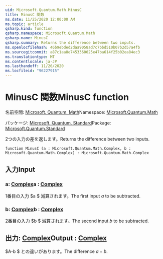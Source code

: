 ```yaml
---
uid: Microsoft.Quantum.Math.MinusC
title: MinusC 関数
ms.date: 11/25/2020 12:00:00 AM
ms.topic: article
qsharp.kind: function
qsharp.namespace: Microsoft.Quantum.Math
qsharp.name: MinusC
qsharp.summary: Returns the difference between two inputs.
ms.openlocfilehash: 46b9ebded2daa9058ad7c7bbd510b07b2d57a4fb
ms.sourcegitcommit: a87c1aa8e7453360025e47ba614f25b02ea84ec3
ms.translationtype: MT
ms.contentlocale: ja-JP
ms.lasthandoff: 11/26/2020
ms.locfileid: "96227915"
---
```

# <a name="minusc-function"></a><span data-ttu-id="4efb1-102">MinusC 関数</span><span class="sxs-lookup"><span data-stu-id="4efb1-102">MinusC function</span></span>

<span data-ttu-id="4efb1-103">名前空間: [Microsoft. Quantum. Math](xref:Microsoft.Quantum.Math)</span><span class="sxs-lookup"><span data-stu-id="4efb1-103">Namespace: [Microsoft.Quantum.Math](xref:Microsoft.Quantum.Math)</span></span>

<span data-ttu-id="4efb1-104">パッケージ: [Microsoft. Quantum. Standard](https://nuget.org/packages/Microsoft.Quantum.Standard)</span><span class="sxs-lookup"><span data-stu-id="4efb1-104">Package: [Microsoft.Quantum.Standard](https://nuget.org/packages/Microsoft.Quantum.Standard)</span></span>


<span data-ttu-id="4efb1-105">2つの入力の差を返します。</span><span class="sxs-lookup"><span data-stu-id="4efb1-105">Returns the difference between two inputs.</span></span>

```qsharp
function MinusC (a : Microsoft.Quantum.Math.Complex, b : Microsoft.Quantum.Math.Complex) : Microsoft.Quantum.Math.Complex
```


## <a name="input"></a><span data-ttu-id="4efb1-106">入力</span><span class="sxs-lookup"><span data-stu-id="4efb1-106">Input</span></span>

### <a name="a--complex"></a><span data-ttu-id="4efb1-107">a: [Complex](xref:Microsoft.Quantum.Math.Complex)</span><span class="sxs-lookup"><span data-stu-id="4efb1-107">a : [Complex](xref:Microsoft.Quantum.Math.Complex)</span></span>

<span data-ttu-id="4efb1-108">1番目の入力 $a $ 減算されます。</span><span class="sxs-lookup"><span data-stu-id="4efb1-108">The first input $a$ to be subtracted.</span></span>


### <a name="b--complex"></a><span data-ttu-id="4efb1-109">b: [Complex](xref:Microsoft.Quantum.Math.Complex)</span><span class="sxs-lookup"><span data-stu-id="4efb1-109">b : [Complex](xref:Microsoft.Quantum.Math.Complex)</span></span>

<span data-ttu-id="4efb1-110">2番目の入力 $b $ 減算されます。</span><span class="sxs-lookup"><span data-stu-id="4efb1-110">The second input $b$ to be subtracted.</span></span>



## <a name="output--complex"></a><span data-ttu-id="4efb1-111">出力: [Complex](xref:Microsoft.Quantum.Math.Complex)</span><span class="sxs-lookup"><span data-stu-id="4efb1-111">Output : [Complex](xref:Microsoft.Quantum.Math.Complex)</span></span>

<span data-ttu-id="4efb1-112">$A-b $ との違いがあります。</span><span class="sxs-lookup"><span data-stu-id="4efb1-112">The difference $a - b$.</span></span>